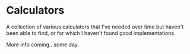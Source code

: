 # Calculators
A collection of various calculators that I've needed over time but haven't been able to find, or for which I haven't found good implementations.

More info coming...some day.


